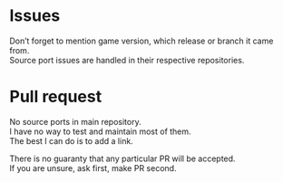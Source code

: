 # Issues
Don’t forget to mention game version, which release or branch it came from.\
Source port issues are handled in their respective repositories.

# Pull request
No source ports in main repository.\
I have no way to test and maintain most of them.\
The best I can do is to add a link.

There is no guaranty that any particular PR will be accepted.\
If you are unsure, ask first, make PR second.
